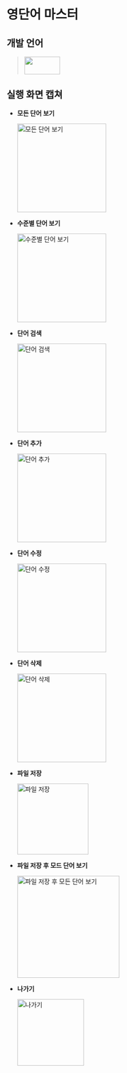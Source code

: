 # 영단어 마스터 

## 개발 언어
> <img src="https://img.shields.io/badge/Java-007396?style=flat&logo=OpenJDK&logoColor=white" width="80" height="40"/>  
  
## 실행 화면 캡쳐

* **모든 단어 보기**

  <img width="200" alt="모든 단어 보기" src="https://user-images.githubusercontent.com/103119924/188552985-47c4c7a6-266c-451a-871f-91a0fc265a26.png">
 
* **수준별 단어 보기**

  <img width="200" alt="수준별 단어 보기" src="https://user-images.githubusercontent.com/103119924/190569883-6b71a96a-30d2-4253-bac3-34942031dd96.png">

* **단어 검색**

  <img width="200" alt="단어 검색" src="https://user-images.githubusercontent.com/103119924/190570029-88106cef-241f-4b59-8958-3f545fe9571b.png">
  
* **단어 추가**

  <img width="200" alt="단어 추가" src="https://user-images.githubusercontent.com/103119924/188553425-f5e0df00-60f9-4377-8313-fcbdfe8006d1.png">
  
* **단어 수정**

   <img width="200" alt="단어 수정" src="https://user-images.githubusercontent.com/103119924/190570038-c1937b81-90d9-4b8e-9ebc-d79c9eb2c0a0.png">
   
* **단어 삭제**
  
    <img width="200" alt="단어 삭제" src="https://user-images.githubusercontent.com/103119924/190570040-f9fa30a7-4d5b-408e-98c8-c3276bd3df9c.png">

* **파일 저장**

  <img width="160" alt="파일 저장" src="https://user-images.githubusercontent.com/103119924/190571240-28ebb13e-9a8c-4bba-aa5a-e674924125bb.png">
  
* **파일 저장 후 모드 단어 보기**
  
    <img width="230" alt="파일 저장 후 모든 단어 보기" src="https://user-images.githubusercontent.com/103119924/190570046-f801108b-90b7-4c62-a798-1674801d3f13.png">

* **나가기**

  <img width="150" alt="나가기" src="https://user-images.githubusercontent.com/103119924/188553497-b11c42cf-ad95-4655-83af-d0bd48775440.png">
